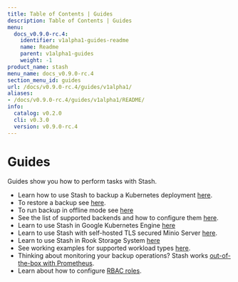 ```yaml
---
title: Table of Contents | Guides
description: Table of Contents | Guides
menu:
  docs_v0.9.0-rc.4:
    identifier: v1alpha1-guides-readme
    name: Readme
    parent: v1alpha1-guides
    weight: -1
product_name: stash
menu_name: docs_v0.9.0-rc.4
section_menu_id: guides
url: /docs/v0.9.0-rc.4/guides/v1alpha1/
aliases:
- /docs/v0.9.0-rc.4/guides/v1alpha1/README/
info:
  catalog: v0.2.0
  cli: v0.3.0
  version: v0.9.0-rc.4
---
```


# Guides

Guides show you how to perform tasks with Stash.

- Learn how to use Stash to backup a Kubernetes deployment [here](/docs/v0.9.0-rc.4/guides/v1alpha1/backup).
- To restore a backup see [here](/docs/v0.9.0-rc.4/guides/v1alpha1/restore).
- To run backup in offline mode see [here](/docs/v0.9.0-rc.4/guides/v1alpha1/offline_backup)
- See the list of supported backends and how to configure them [here](/docs/v0.9.0-rc.4/guides/v1alpha1/backends/overview).
- Learn to use Stash in Google Kubernetes Engine [here](/docs/v0.9.0-rc.4/guides/v1alpha1/platforms/gke)
- Learn to use Stash with self-hosted TLS secured Minio Server [here](/docs/v0.9.0-rc.4/guides/v1alpha1/platforms/minio).
- Learn to use Stash in Rook Storage System [here](/docs/v0.9.0-rc.4/guides/v1alpha1/platforms/rook)
- See working examples for supported workload types [here](/docs/v0.9.0-rc.4/guides/v1alpha1/workloads).
- Thinking about monitoring your backup operations? Stash works [out-of-the-box with Prometheus](/docs/v0.9.0-rc.4/guides/v1alpha1/monitoring/overview).
- Learn about how to configure [RBAC roles](/docs/v0.9.0-rc.4/guides/v1alpha1/rbac).
